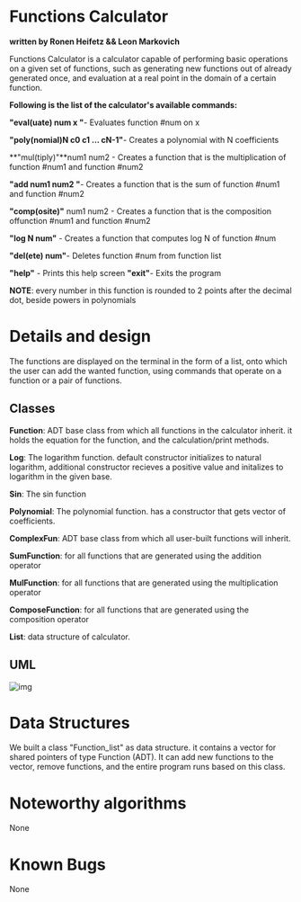 # Functions Calculator
**written by Ronen Heifetz && Leon Markovich**

Functions Calculator is a calculator capable of performing basic operations on a given set of functions, such as generating new functions out of already generated once, and evaluation at a real point in the domain of a certain function.


**Following is the list of the calculator's available commands:**

**"eval(uate) num x "**- Evaluates function #num on x

**"poly(nomial)N c0 c1 ... cN-1"**- Creates a polynomial with N coefficients

**"mul(tiply)"**num1 num2 - Creates a function that is the multiplication of function #num1 and function #num2

**"add num1 num2 "**- Creates a function that is the sum of function #num1 and function #num2

**"comp(osite)"** num1 num2 - Creates a function that is the composition offunction #num1 and function #num2

**"log N num"** - Creates a function that computes log N of function #num

**"del(ete) num"**- Deletes function #num from function list

**"help"** - Prints this help screen
**"exit"**- Exits the program

**NOTE**: every number in this function is rounded to 2 points after the decimal dot, beside powers in polynomials

# Details and design
The functions are displayed on the terminal in the form of a list, onto which the user can add the wanted function, using commands that operate on a function or a pair of functions.

## Classes
**Function**: ADT base class from which all functions in the calculator inherit. it holds the equation for the function, and the calculation/print methods.

**Log**: The logarithm function. default constructor initializes to natural logarithm, additional constructor recieves a positive value and initalizes to logarithm in the given base.

**Sin**: The sin function

**Polynomial**: The polynomial function. has a constructor that gets vector of coefficients.

**ComplexFun**: ADT base class from which all user-built functions will inherit. 

**SumFunction**: for all functions that are generated using the addition operator

**MulFunction**: for all functions that are generated using the multiplication operator

**ComposeFunction**: for all functions that are generated using the composition operator

**List**: data structure of calculator.

## UML
![img](https://i.imgur.com/7svMebS.png)

# Data Structures
We built a class "Function_list" as data structure. it contains a vector for shared pointers of type Function (ADT).
It can add new functions to the vector, remove functions, and the entire program runs based on this class.

# Noteworthy algorithms
None
# Known Bugs
None
